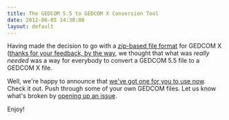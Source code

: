 ```yaml
---
title: The GEDCOM 5.5 to GEDCOM X Conversion Tool
date: 2012-06-05 14:38:00
layout: default
---
```


Having made the decision to go with a [zip-based file format](https://github.com/FamilySearch/gedcomx/blob/master/specifications/file-format-specification.md)
for GEDCOM X ([thanks for your feedback, by the way](http://familysearch.github.com/gedcomx//2012/06/05/thanks-for-feedback.html),
we thought that what was _really needed_ was a way for everybody to convert a GEDCOM 5.5 file
to a GEDCOM X file.

Well, we're happy to announce that [we've got one for you to use now](https://github.com/FamilySearch/gedcom5-conversion).
Check it out. Push through some of your own GEDCOM files. Let us know what's
broken by [opening up an issue](https://github.com/FamilySearch/gedcom5-conversion/issues).

Enjoy!
